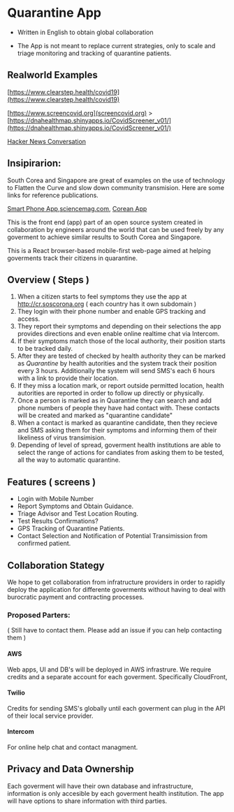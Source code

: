 # Quarantine App

* Written in English to obtain global collaboration

* The App is not meant to replace current strategies, only to scale and triage monitoring and tracking of quarantine patients.

## Realworld Examples
[https://www.clearstep.health/covid19](https://www.clearstep.health/covid19)

[https://www.screencovid.org](screencovid.org) > [https://dnahealthmap.shinyapps.io/CovidScreener_v01/](https://dnahealthmap.shinyapps.io/CovidScreener_v01/) 

[Hacker News Conversation](https://news.ycombinator.com/item?id=22649822)

## Insipirarion:
South Corea and Singapore are great of examples on the use of technology to Flatten the Curve and slow down community transmision. Here are some links for reference publications.

[Smart Phone App](https://www.technologyreview.com/s/615329/coronavirus-south-korea-smartphone-app-quarantine/),[sciencemag.com](https://www.sciencemag.org/news/2020/03/coronavirus-cases-have-dropped-sharply-south-korea-whats-secret-its-success),
[Corean App](https://www.mois.go.kr/frt/bbs/type002/commonSelectBoardArticle.do;jsessionid=7bA+UtY0JOIXJytznXoyYNHR.node40?]bbsId=BBSMSTR_000000000205&nttId=76155)

This is the front end (app) part of an open source system created in collaboration by engineers around the world that can be used freely by any goverment to achieve similar results to South Corea and Singapore.

This is a React browser-based mobile-first web-page aimed at helping goverments track their citizens in quarantine.

## Overview ( Steps )

1. When a citizen starts to feel symptoms they use the app at http://cr.soscorona.org ( each country has it own subdomain ) 
2. They login with their phone number and enable GPS tracking and access.
3. They report their symptoms and depending on their selections the app provides directions and even enable online realtime chat via Intercom.
4. If their symptoms match those of the local authority, their position starts to be tracked daily.
5. After they are tested of checked by health authority they can be marked as *Quarantine* by health autorities and the system track their position every 3 hours. Additionally the system will send SMS's each 6 hours with a link to provide their location. 
6. If they miss a location mark, or report outside permitted location, health autorities are reported in order to follow up directly or physically.
7. Once a person is marked as in Quarantine they can search and add phone numbers of people they have had contact with. These contacts will be created and marked as "quarantine candidate"
8. When a contact is marked as quarantine candidate, then they recieve and SMS asking them for their symptoms and informing them of their likeliness of virus transimision. 
9. Depending of level of spread, goverment health institutions are able to select the range of actions for candiates from asking them to be tested, all the way to automatic quarantine.


## Features ( screens )
* Login with Mobile Number
* Report Symptoms and Obtain Guidance.
* Triage Advisor and Test Location Routing.
* Test Results Confirmations?
* GPS Tracking of Quarantine Patients.
* Contact Selection and Notification of Potential Transimission from confirmed patient.

## Collaboration Stategy
We hope to get collaboration from infratructure providers in order to rapidly deploy the application for differente goverments without having to deal with burocratic payment and contracting processes.

### Proposed Parters: 
( Still have to contact them. Please add an issue if you can help contacting them )

#### AWS
Web apps, UI and DB's will be deployed in AWS infrastrure. We require credits and a separate account for each goverment. Specifically CloudFront, 

#### Twilio
Credits for sending SMS's globally until each goverment can plug in the API of their local service provider.

#### Intercom
For online help chat and contact managment. 

## Privacy and Data Ownership
Each goverment will have their own database and infrastructure, information is only accesible by each goverment health institution. The app will have options to share information with third parties.
